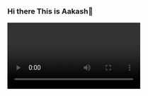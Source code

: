 ### Hi there This is Aakash👋

![gif](https://thumbs.gfycat.com/ConsiderateFlamboyantHawaiianmonkseal-mobile.mp4)

<!--
**aakash-cse/aakash-cse** is a ✨ _special_ ✨ repository because its `README.md` (this file) appears on your GitHub profile.

Here are some ideas to get you started:

- 🔭 I’m currently working on Deep Learning
- 🌱 I’m currently learning Tensorflow,keras and Pytorch
- 👯 I’m looking to collaborate on new Projects
- 💬 Ask me about Machine Learning
- 📫 How to reach me: mail aakashbabu.2000@gmail.com
- 😄 Pronouns: He
- ⚡ Fun fact: No comments
-->
